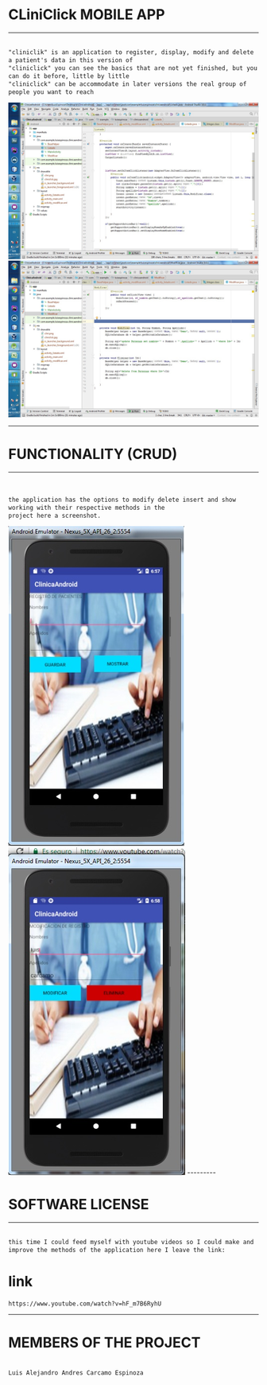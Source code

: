 CLiniClick MOBILE APP
=========
---------
```

"cliniclik" is an application to register, display, modify and delete a patient's data in this version of 
"cliniclick" you can see the basics that are not yet finished, but you can do it before, little by little 
"cliniclick" can be accommodate in later versions the real group of people you want to reach

```
<img src="https://github.com/mt-imperial/Aplicaion-Android/blob/master/image%20android/0.jpg">
<img src="https://github.com/mt-imperial/Aplicaion-Android/blob/master/image%20android/1.jpg">

---------

FUNCTIONALITY (CRUD)
=========
---------
```


the application has the options to modify delete insert and show working with their respective methods in the
project here a screenshot.

```
<img src="https://github.com/mt-imperial/Aplicaion-Android/blob/master/image%20android/2.jpg">
<img src="https://github.com/mt-imperial/Aplicaion-Android/blob/master/image%20android/3.jpg">
---------

SOFTWARE LICENSE
=========
---------
```

this time I could feed myself with youtube videos so I could make and improve the methods of the application here I leave the link:

```
link
=========
```
https://www.youtube.com/watch?v=hF_m7B6RyhU

```

---------
MEMBERS OF THE PROJECT
=============
```

Luis Alejandro Andres Carcamo Espinoza
```
